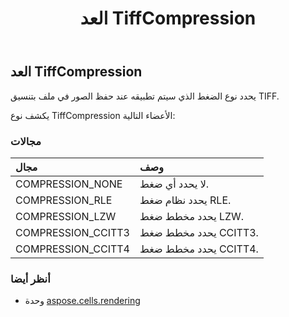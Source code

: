 ﻿---
title: العد TiffCompression
second_title: Aspose.Cells for Python via .NET API المراجع
description:
type: docs
weight: 220
url: /ar/python-net/aspose.cells.rendering/tiffcompression/
is_root: false
---
##  العد TiffCompression
يحدد نوع الضغط الذي سيتم تطبيقه عند حفظ الصور في ملف بتنسيق TIFF.



يكشف نوع TiffCompression الأعضاء التالية:

###  مجالات
| مجال| وصف|
| :- | :- |
| COMPRESSION_NONE | لا يحدد أي ضغط.|
| COMPRESSION_RLE | يحدد نظام ضغط RLE.|
| COMPRESSION_LZW | يحدد مخطط ضغط LZW.|
| COMPRESSION_CCITT3 |يحدد مخطط ضغط CCITT3.|
| COMPRESSION_CCITT4 | يحدد مخطط ضغط CCITT4.|



###  أنظر أيضا
* وحدة [aspose.cells.rendering](..)
